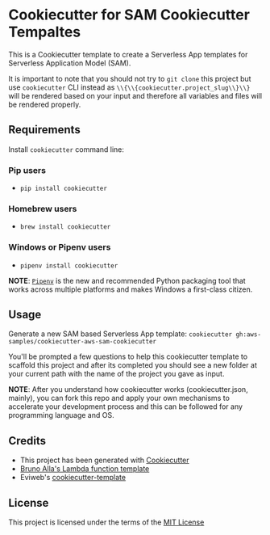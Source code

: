 # Cookiecutter for SAM Cookiecutter Tempaltes

This is a Cookiecutter template to create a Serverless App templates for Serverless Application Model (SAM).

It is important to note that you should not try to `git clone` this project but use `cookiecutter` CLI instead as ``\\{\\{cookiecutter.project_slug\\}\\}`` will be rendered based on your input and therefore all variables and files will be rendered properly.

## Requirements

Install `cookiecutter` command line:

### Pip users

* `pip install cookiecutter`

### Homebrew users

* `brew install cookiecutter`

### Windows or Pipenv users

* `pipenv install cookiecutter`

**NOTE**: [`Pipenv`](https://github.com/pypa/pipenv) is the new and recommended Python packaging tool that works across multiple platforms and makes Windows a first-class citizen.

## Usage

Generate a new SAM based Serverless App template: `cookiecutter gh:aws-samples/cookiecutter-aws-sam-cookiecutter`

You'll be prompted a few questions to help this cookiecutter template to scaffold this project and after its completed you should see a new folder at your current path with the name of the project you gave as input.

**NOTE**: After you understand how cookiecutter works (cookiecutter.json, mainly), you can fork this repo and apply your own mechanisms to accelerate your development process and this can be followed for any programming language and OS.

## Credits

* This project has been generated with [Cookiecutter](https://github.com/audreyr/cookiecutter)
* [Bruno Alla's Lambda function template](https://github.com/browniebroke/cookiecutter-lambda-function)
* Eviweb's [cookiecutter-template](https://github.com/eviweb/cookiecutter-template)

## License

This project is licensed under the terms of the [MIT License](/LICENSE)
